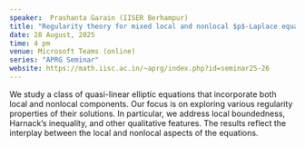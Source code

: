```yaml
---
speaker:  Prashanta Garain (IISER Berhampur)
title: "Regularity theory for mixed local and nonlocal $p$-Laplace equations"
date: 28 August, 2025
time: 4 pm
venue: Microsoft Teams (online)
series: "APRG Seminar"
website: https://math.iisc.ac.in/~aprg/index.php?id=seminar25-26
---
```


We study a class of quasi-linear elliptic equations that incorporate both local and nonlocal components. Our focus is on exploring various regularity properties of their
solutions. In particular, we address local boundedness, Harnack’s inequality, and other qualitative features. The results reflect the interplay between the local and
nonlocal aspects of the equations.
